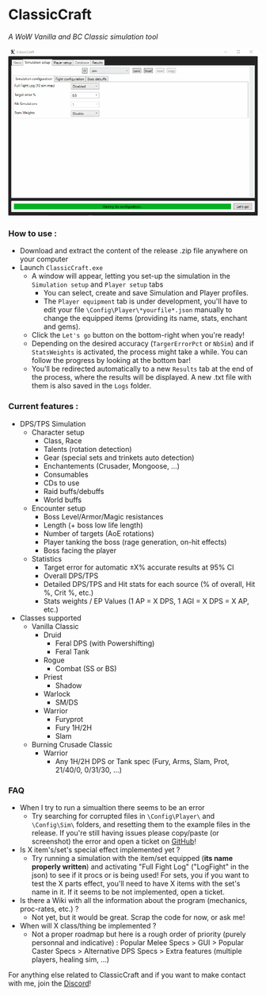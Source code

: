 # ClassicCraft
*A WoW Vanilla and BC Classic simulation tool*

![Showcase GIF](/showcase.gif)

### How to use :
- Download and extract the content of the release .zip file anywhere on your computer
- Launch `ClassicCraft.exe`
	- A window will appear, letting you set-up the simulation in the `Simulation setup` and `Player setup` tabs
		- You can select, create and save Simulation and Player profiles.
		- The `Player equipment` tab is under development, you'll have to edit your file `\Config\Player\*yourfile*.json` manually to change the equipped items (providing its name, stats, enchant and gems).
	- Click the `Let's go` button on the bottom-right when you're ready!
	- Depending on the desired accuracy (`TargerErrorPct` or `NbSim`) and if `StatsWeights` is activated, the process might take a while. You can follow the progress by looking at the bottom bar!
	- You'll be redirected automatically to a new `Results` tab at the end of the process, where the results will be displayed. A new .txt file with them is also saved in the `Logs` folder.

### Current features :
- DPS/TPS Simulation
	- Character setup
		- Class, Race
		- Talents (rotation detection)
		- Gear (special sets and trinkets auto detection)
		- Enchantements (Crusader, Mongoose, ...)
		- Consumables
		- CDs to use
		- Raid buffs/debuffs
		- World buffs
	- Encounter setup
		- Boss Level/Armor/Magic resistances
		- Length (+ boss low life length)
		- Number of targets (AoE rotations)
		- Player tanking the boss (rage generation, on-hit effects)
		- Boss facing the player
	- Statistics
		- Target error for automatic ±X% accurate results at 95% CI
		- Overall DPS/TPS
		- Detailed DPS/TPS and Hit stats for each source (% of overall, Hit %, Crit %, etc.)
		- Stats weights / EP Values (1 AP = X DPS, 1 AGI = X DPS = X AP, etc.)
- Classes supported
	- Vanilla Classic
		- Druid
			- Feral DPS (with Powershifting)
			- Feral Tank
		- Rogue
			- Combat (SS or BS)
		- Priest
			- Shadow
		- Warlock
			- SM/DS
		- Warrior
			- Furyprot
			- Fury 1H/2H
			- Slam
	- Burning Crusade Classic
		- Warrior
			- Any 1H/2H DPS or Tank spec (Fury, Arms, Slam, Prot, 21/40/0, 0/31/30, ...)

### FAQ
- When I try to run a simualtion there seems to be an error
	- Try searching for corrupted files in `\Config\Player\` and `\Config\Sim\` folders, and resetting them to the example files in the release. If you're still having issues please copy/paste (or screenshot) the error and open a ticket on [GitHub](https://github.com/Zwyk/ClassicCraft/issues)!
- Is X item's/set's special effect implemented yet ?
	- Try running a simulation with the item/set equipped (__its name properly written__) and activating "Full Fight Log" ("LogFight" in the json) to see if it procs or is being used! For sets, you if you want to test the X parts effect, you'll need to have X items with the set's name in it. If it seems to be not implemented, open a ticket.
- Is there a Wiki with all the information about the program (mechanics, proc-rates, etc.) ?
	- Not yet, but it would be great. Scrap the code for now, or ask me!
- When will X class/thing be implemented ?
	- Not a proper roadmap but here is a rough order of priority (purely personnal and indicative) : Popular Melee Specs > GUI > Popular Caster Specs > Alternative DPS Specs > Extra features (multiple players, healing sim, ...)


For anything else related to ClassicCraft and if you want to make contact with me, join the [Discord](https://discord.gg/tG4q7HE)!